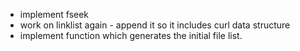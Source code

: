 - implement fseek
- work on linklist again - append it so it includes curl data structure
- implement function which generates the initial file list.
